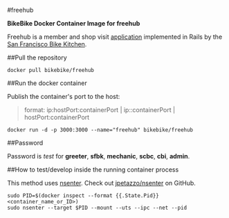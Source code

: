 #freehub

**BikeBike Docker Container Image for freehub**

Freehub is a member and shop visit [application](https://github.com/asalant/freehub/wiki) implemented in Rails by the [San Francisco Bike Kitchen](http://bikekitchen.org/).

##Pull the repository

```
docker pull bikebike/freehub
```


##Run the docker container

Publish the container's port to the host:

>format: ip:hostPort:containerPort | ip::containerPort | hostPort:containerPort


```
docker run -d -p 3000:3000 --name="freehub" bikebike/freehub
```

##Password

Password is *test* for **greeter**, **sfbk**, **mechanic**, **scbc**, **cbi**, **admin**.

##How to test/develop inside the running container process 

This method uses [nsenter](http://jpetazzo.github.io/2014/06/23/docker-ssh-considered-evil/).  Check out [jpetazzo/nsenter](https://github.com/jpetazzo/nsenter) on GitHub. 

```
sudo PID=$(docker inspect --format {{.State.Pid}} <container_name_or_ID>)
sudo nsenter --target $PID --mount --uts --ipc --net --pid
```
